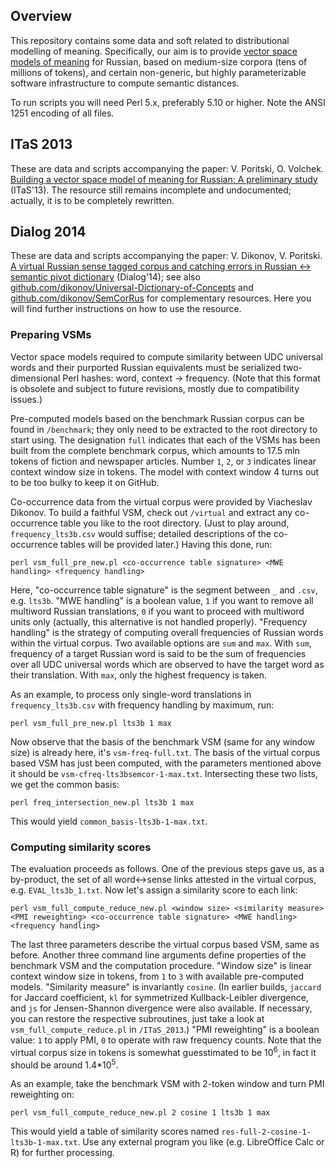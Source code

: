 ## Overview

This repository contains some data and soft related to distributional modelling of meaning. Specifically, our aim is to provide [vector space models of meaning](http://www.wordspace.collocations.de/doku.php) for Russian, based on medium-size corpora (tens of millions of tokens), and certain non-generic, but highly parameterizable software infrastructure to compute semantic distances.

To run scripts you will need Perl 5.x, preferably 5.10 or higher. Note the ANSI 1251 encoding of all files.

## ITaS 2013

These are data and scripts accompanying the paper: V. Poritski, O. Volchek. [Building a vector space model of meaning for Russian: A preliminary study](http://www.itas2013.iitp.ru/pdf/1569758773.pdf) (ITaS'13). The resource still remains incomplete and undocumented; actually, it is to be completely rewritten.

## Dialog 2014

These are data and scripts accompanying the paper: V. Dikonov, V. Poritski. [A virtual Russian sense tagged corpus and catching errors in Russian &harr; semantic pivot dictionary](http://www.dialog-21.ru/digests/dialog2014/materials/pdf/DikonovVGPoritskiVV.pdf) (Dialog'14); see also [github.com/dikonov/Universal-Dictionary-of-Concepts](https://github.com/dikonov/Universal-Dictionary-of-Concepts) and [github.com/dikonov/SemCorRus](https://github.com/dikonov/SemCorRus) for complementary resources. Here you will find further instructions on how to use the resource.

### Preparing VSMs

Vector space models required to compute similarity between UDC universal words and their purported Russian equivalents must be serialized two-dimensional Perl hashes: word, context &rarr; frequency. (Note that this format is obsolete and subject to future revisions, mostly due to compatibility issues.)

Pre-computed models based on the benchmark Russian corpus can be found in `/benchmark`; they only need to be extracted to the root directory to start using. The designation `full` indicates that each of the VSMs has been built from the complete benchmark corpus, which amounts to 17.5 mln tokens of fiction and newspaper articles. Number `1`, `2`, or `3` indicates linear context window size in tokens. The model with context window 4 turns out to be too bulky to keep it on GitHub.

Co-occurrence data from the virtual corpus were provided by Viacheslav Dikonov. To build a faithful VSM, check out `/virtual` and extract any co-occurrence table you like to the root directory. (Just to play around, `frequency_lts3b.csv` would suffise; detailed descriptions of the co-occurrence tables will be provided later.) Having this done, run:

`perl vsm_full_pre_new.pl <co-occurrence table signature> <MWE handling> <frequency handling>`

Here, "co-occurrence table signature" is the segment between `_` and `.csv`, e.g. `lts3b`. "MWE handling" is a boolean value, `1` if you want to remove all multiword Russian translations, `0` if you want to proceed with multiword units only (actually, this alternative is not handled properly). "Frequency handling" is the strategy of computing overall frequencies of Russian words within the virtual corpus. Two available options are `sum` and `max`. With `sum`, frequency of a target Russian word is said to be the sum of frequencies over all UDC universal words which are observed to have the target word as their translation. With `max`, only the highest frequency is taken.

As an example, to process only single-word translations in `frequency_lts3b.csv` with frequency handling by maximum, run:

`perl vsm_full_pre_new.pl lts3b 1 max`

Now observe that the basis of the benchmark VSM (same for any window size) is already here, it's `vsm-freq-full.txt`. The basis of the virtual corpus based VSM has just been computed, with the parameters mentioned above it should be `vsm-cfreq-lts3bsemcor-1-max.txt`. Intersecting these two lists, we get the common basis:

`perl freq_intersection_new.pl lts3b 1 max`

This would yield `common_basis-lts3b-1-max.txt`.

### Computing similarity scores

The evaluation proceeds as follows. One of the previous steps gave us, as a by-product, the set of all word&harr;sense links attested in the virtual corpus, e.g. `EVAL_lts3b_1.txt`. Now let's assign a similarity score to each link: 

`perl vsm_full_compute_reduce_new.pl <window size> <similarity measure> <PMI reweighting> <co-occurrence table signature> <MWE handling> <frequency handling>`

The last three parameters describe the virtual corpus based VSM, same as before. Another three command line arguments define properties of the benchmark VSM and the computation procedure. "Window size" is linear context window size in tokens, from `1` to `3` with available pre-computed models. "Similarity measure" is invariantly `cosine`. (In earlier builds, `jaccard` for Jaccard coefficient, `kl` for symmetrized Kullback-Leibler divergence, and `js` for Jensen-Shannon divergence were also available. If necessary, you can restore the respective subroutines, just take a look at `vsm_full_compute_reduce.pl` in `/ITaS_2013`.) "PMI reweighting" is a boolean value: `1` to apply PMI, `0` to operate with raw frequency counts. Note that the virtual corpus size in tokens is somewhat guesstimated to be 10<sup>6</sup>, in fact it should be around 1.4*10<sup>5</sup>.

As an example, take the benchmark VSM with 2-token window and turn PMI reweighting on:

`perl vsm_full_compute_reduce_new.pl 2 cosine 1 lts3b 1 max`

This would yield a table of similarity scores named `res-full-2-cosine-1-lts3b-1-max.txt`. Use any external program you like (e.g. LibreOffice Calc or R) for further processing.
